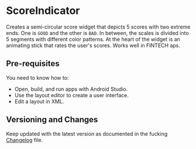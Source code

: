 # ScoreIndicator

Creates a semi-circular score widget that depicts 5 scores with two extreme ends. One is `GOOD`
and the other is `BAD`. In between, the scales is divided into 5 segments with different color patterns.
At the heart of the widget is an animating stick that rates the user's scores. Works well in FINTECH aps.

## Pre-requisites

You need to know how to:
- Open, build, and run apps with Android Studio.
- Use the layout editor to create a user interface.
- Edit a layout in XML.

## Versioning and Changes
Keep updated with the latest version as documented in the fucking [Changelog] file.

[Changelog]: https://github.com/lenblazy/ScoreIndicator/blob/main/CHANGELOG.md
